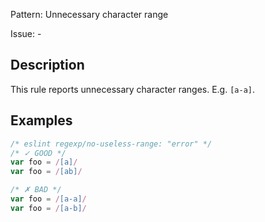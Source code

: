 Pattern: Unnecessary character range

Issue: -

## Description

This rule reports unnecessary character ranges. E.g. `[a-a]`.

## Examples

```js
/* eslint regexp/no-useless-range: "error" */
/* ✓ GOOD */
var foo = /[a]/
var foo = /[ab]/

/* ✗ BAD */
var foo = /[a-a]/
var foo = /[a-b]/
```
